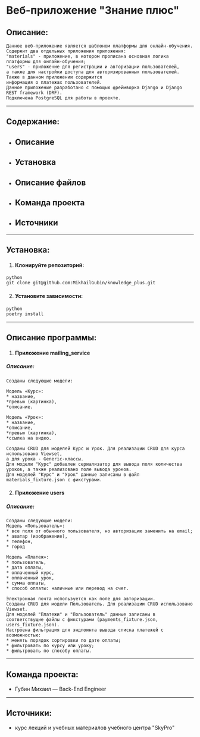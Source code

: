 # Веб-приложение "Знание плюс"

## Описание:      
    Данное веб-приложение является шаблоном платформы для онлайн-обучения.
    Содержит два отдельных приложения приложения: 
    "materials" - приложение, в котором прописана основная логика платформы для онлайн-обучения;    
    "users" - приложение для регистрации и авторизации пользователей,  
    а также для настройки доступа для авторизированных пользователей. Также в данном приложении содержится 
    информация о платежах пользователей.
    Данное приложение разработано с помощью фреймворка Django и Django REST framework (DRF).
    Подключена PostgreSQL для работы в проекте.
    
---

## Содержание:
* ## <a id="title1">Описание</a>
* ## <a id="title1">Установка</a>
* ## <a id="title1">Описание файлов</a>
* ## <a id="title1">Команда проекта</a>
* ## <a id="title1">Источники</a>

---

## Установка:
1. #### Клонируйте репозиторий:
```commandline
python
git clone git@github.com:MikhailGubin/knowledge_plus.git
```

2. #### Установите зависимости:
```commandline
python
poetry install
```

---

## Описание программы:

1. #### Приложение mailing_service 
##### Описание:        
    Созданы следующие модели:

    Модель «Курс»:
    * название,
    *превью (картинка),
    *описание.
    
    Модель «Урок»:
    * название,
    *описание,
    *превью (картинка),
    *ссылка на видео.       

    Созданы CRUD для моделей Курс и Урок. Для реализации CRUD для курса использовано Viewset, 
    а для урока - Generic-классы.
    Для модели "Курс" добавлен сериализатор для вывода поля количества уроков, а также реализовано поле вывода уроков.
    Для моделей "Курс" и "Урок" данные записаны в файл materials_fixture.json с фикстурами.
   
2. #### Приложение users 
##### Описание: 
    Созданы следующие модели:
    Модель «Пользователь»:   
    * все поля от обычного пользователя, но авторизацию заменить на email;
    * аватар (изображение),
    * телефон,
    * город

    Модель «Платеж»:   
    * пользователь,
    * дата оплаты,
    * оплаченный курс,
    * оплаченный урок,
    * сумма оплаты,
    * способ оплаты: наличные или перевод на счет.
    
    Электронная почта используется как поле для авторизации.
    Созданы CRUD для модели Пользователь. Для реализации CRUD использовано Viewset.
    Для моделей "Платежи" и "Пользователь" данные записаны в соответствущие файлы с фикстурами (payments_fixture.json,
    users_fixture.json). 
    Настроена фильтрация для эндпоинта вывода списка платежей с возможностью:
    * менять порядок сортировки по дате оплаты;
    * фильтровать по курсу или уроку;
    * фильтровать по способу оплаты.   
    
---

## Команда проекта:
* Губин Михаил — Back-End Engineer

---

## Источники:
* курс лекций и учебных материалов учебного центра "SkyPro"
